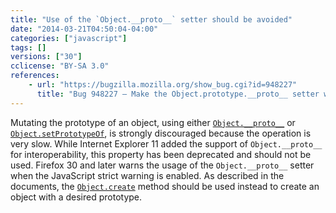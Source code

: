 ```yaml
---
title: "Use of the `Object.__proto__` setter should be avoided"
date: "2014-03-21T04:50:04-04:00"
categories: ["javascript"]
tags: []
versions: ["30"]
cclicense: "BY-SA 3.0"
references:
    - url: "https://bugzilla.mozilla.org/show_bug.cgi?id=948227"
      title: "Bug 948227 – Make the Object.prototype.__proto__ setter warn about perf impact when used, and suggest alternatives"
---
```

Mutating the prototype of an object, using either [`Object.__proto__`](https://developer.mozilla.org/docs/Web/JavaScript/Reference/Global_Objects/Object/proto) or [`Object.setPrototypeOf`](https://developer.mozilla.org/docs/Web/JavaScript/Reference/Global_Objects/Object/setPrototypeOf), is strongly discouraged because the operation is very slow. While Internet Explorer 11 added the support of `Object.__proto__` for interoperability, this property has been deprecated and should not be used. Firefox 30 and later warns the usage of the `Object.__proto__` setter when the JavaScript strict warning is enabled. As described in the documents, the [`Object.create`](https://developer.mozilla.org/docs/Web/JavaScript/Reference/Global_Objects/Object/create) method should be used instead to create an object with a desired prototype.
